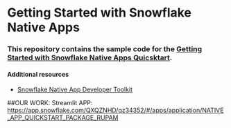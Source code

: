 # Getting Started with Snowflake Native Apps

### This repository contains the sample code for the [Getting Started with Snowflake Native Apps Quicsktart](https://quickstarts.snowflake.com/guide/getting_started_with_native_apps/). 


#### Additional resources

- [Snowflake Native App Developer Toolkit](https://www.snowflake.com/snowflake-native-app-developer-toolkit/?utm_source=github&utm_medium=github&utm_campaign=na-us-en-eb-developer-toolkit-github)


##OUR WORK:
Streamlit APP:
https://app.snowflake.com/QXQZNHD/qz34352/#/apps/application/NATIVE_APP_QUICKSTART_PACKAGE_RUPAM

